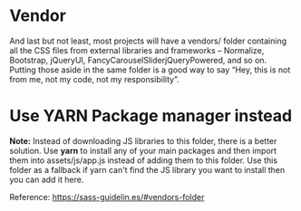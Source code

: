 # Vendor

And last but not least, most projects will have a vendors/ folder containing all the CSS files from external libraries and frameworks – Normalize, Bootstrap, jQueryUI, FancyCarouselSliderjQueryPowered, and so on. Putting those aside in the same folder is a good way to say “Hey, this is not from me, not my code, not my responsibility”.

# Use YARN Package manager instead

**Note:** Instead of downloading JS libraries to this folder, there is a better solution. Use **yarn** to install any of your main packages and then import them into assets/js/app.js instead of adding them to this folder.
Use this folder as a fallback if yarn can't find the JS library you want to install then you can add it here.

Reference: https://sass-guidelin.es/#vendors-folder
